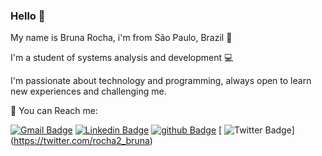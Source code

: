 ### Hello 👋
My name is Bruna Rocha, i'm from São Paulo, Brazil 📍

I'm a student of systems analysis and development 💻

I'm passionate about technology and programming, always open to learn new experiences and challenging me. 


📩 You can Reach me: 

[
![Gmail Badge](https://img.shields.io/badge/-brunaoliveiraroocha@gmail.com-db4437?style=flat-square&logo=Gmail&logoColor=white&link=mailto:brunaoliveiraroocha@gmail.com)](mailto:brunaoliveiraroocha@gmail.com)
[
![Linkedin Badge](https://img.shields.io/badge/-Bruna%20Rocha-2867B2?style=flat-square&logo=Linkedin&logoColor=white&link=https://www.linkedin.com/in/bruna-rocha-3368011a0)](https://www.linkedin.com/in/bruna-rocha-3368011a0/)
[
![github Badge](https://img.shields.io/badge/-itsmebru-171515?style=flat-square&labelColor=171515&logo=github&logoColor=white&link=https://github.com/BrunaRoch)](https://github.com/BrunaRoch) 
[
![Twitter Badge](https://img.shields.io/badge/-brunarocha-00acee?style=flat-square&labelColor=00acee&logo=github&logoColor=white&link=https://twitter.com/rocha2_bruna)]
(https://twitter.com/rocha2_bruna) 
